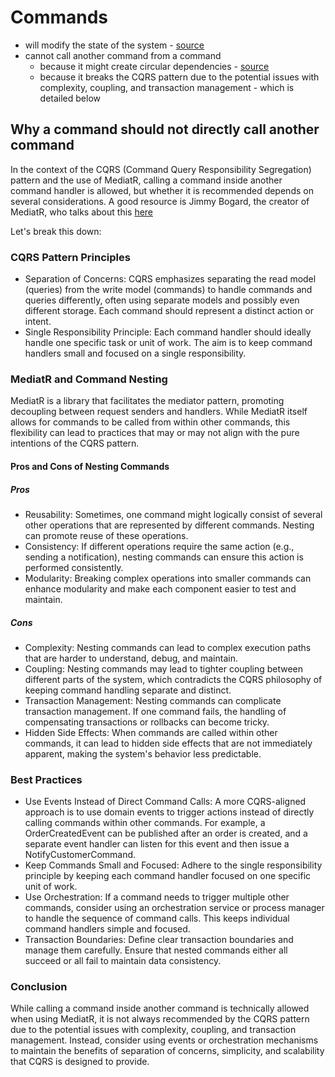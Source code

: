 # Commands
- will modify the state of the system - [source](https://en.wikipedia.org/wiki/Command_Query_Responsibility_Segregation)
- cannot call another command from a command 
	- because it might create circular dependencies - [source](https://medium.com/workleap/why-command-should-not-call-command-in-cqrs-5da046a9fed1)
	- because it breaks the CQRS pattern due to the potential issues with complexity, coupling, and transaction management - which is detailed below
	
## Why a command should not directly call another command 

In the context of the CQRS (Command Query Responsibility Segregation) pattern and the use of MediatR, calling a command inside another command handler is allowed, but whether it is recommended depends on several considerations. 
A good resource is Jimmy Bogard, the creator of MediatR, who talks about this [here](https://lostechies.com/jimmybogard/2015/05/05/cqrs-with-mediatr-and-automapper/)

Let's break this down:

### CQRS Pattern Principles
- Separation of Concerns: CQRS emphasizes separating the read model (queries) from the write model (commands) to handle commands and queries differently, often using separate models and possibly even different storage. Each command should represent a distinct action or intent.
- Single Responsibility Principle: Each command handler should ideally handle one specific task or unit of work. The aim is to keep command handlers small and focused on a single responsibility.

### MediatR and Command Nesting
MediatR is a library that facilitates the mediator pattern, promoting decoupling between request senders and handlers. While MediatR itself allows for commands to be called from within other commands, this flexibility can lead to practices that may or may not align with the pure intentions of the CQRS pattern.

#### Pros and Cons of Nesting Commands
##### Pros
- Reusability: Sometimes, one command might logically consist of several other operations that are represented by different commands. Nesting can promote reuse of these operations.
- Consistency: If different operations require the same action (e.g., sending a notification), nesting commands can ensure this action is performed consistently.
- Modularity: Breaking complex operations into smaller commands can enhance modularity and make each component easier to test and maintain.

##### Cons
- Complexity: Nesting commands can lead to complex execution paths that are harder to understand, debug, and maintain.
- Coupling: Nesting commands may lead to tighter coupling between different parts of the system, which contradicts the CQRS philosophy of keeping command handling separate and distinct.
- Transaction Management: Nesting commands can complicate transaction management. If one command fails, the handling of compensating transactions or rollbacks can become tricky.
- Hidden Side Effects: When commands are called within other commands, it can lead to hidden side effects that are not immediately apparent, making the system's behavior less predictable.

### Best Practices
- Use Events Instead of Direct Command Calls: A more CQRS-aligned approach is to use domain events to trigger actions instead of directly calling commands within other commands. For example, a OrderCreatedEvent can be published after an order is created, and a separate event handler can listen for this event and then issue a NotifyCustomerCommand.
- Keep Commands Small and Focused: Adhere to the single responsibility principle by keeping each command handler focused on one specific unit of work.
- Use Orchestration: If a command needs to trigger multiple other commands, consider using an orchestration service or process manager to handle the sequence of command calls. This keeps individual command handlers simple and focused.
- Transaction Boundaries: Define clear transaction boundaries and manage them carefully. Ensure that nested commands either all succeed or all fail to maintain data consistency.

### Conclusion
While calling a command inside another command is technically allowed when using MediatR, it is not always recommended by the CQRS pattern due to the potential issues with complexity, coupling, and transaction management. Instead, consider using events or orchestration mechanisms to maintain the benefits of separation of concerns, simplicity, and scalability that CQRS is designed to provide.
	
